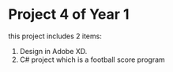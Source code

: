 # Project 4 of Year 1
this project includes 2 items:
1. Design in Adobe XD.
2. C# project which is a football score program
